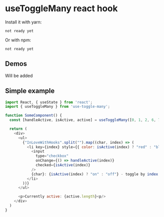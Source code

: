# useToggleMany react hook

Install it with yarn:

```
not ready yet
```

Or with npm:

```
not ready yet
```

## Demos

Will be added

## Simple example

```javascript
import React, { useState } from 'react';
import { useToggleMany } from 'use-toggle-many';

function SomeComponent() {
  const [handleActive, isActive, active] = useToggleMany([0, 1, 2, 6, 7])

  return (
    <div>
      <ul>
        {"InLoveWithHooks".split("").map((char, index) => (
          <li key={index} style={{ color: isActive(index) ? "red" : "blue" }}>
            <input
              type="checkbox"
              onChange={() => handleActive(index)}
              checked={isActive(index)}
            />
            {char}: {isActive(index) ? "on" : "off"} - toggle by index ({index})
          </li>
        ))}
      </ul>

      <p>Currently active: {active.length}<p/>
    </div>
  )
}
```
